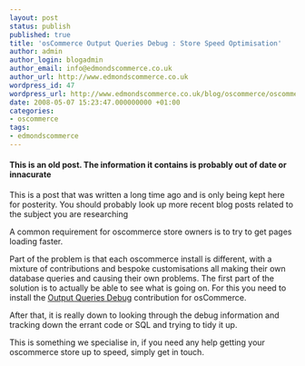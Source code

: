 ```yaml
---
layout: post
status: publish
published: true
title: 'osCommerce Output Queries Debug : Store Speed Optimisation'
author: admin
author_login: blogadmin
author_email: info@edmondscommerce.co.uk
author_url: http://www.edmondscommerce.co.uk
wordpress_id: 47
wordpress_url: http://www.edmondscommerce.co.uk/blog/oscommerce/oscommerce-output-queries-debug-store-speed-optimisation/
date: 2008-05-07 15:23:47.000000000 +01:00
categories:
- oscommerce
tags:
- edmondscommerce
---
```

<div class="oldpost"><h4>This is an old post. The information it contains is probably out of date or innacurate</h4>
<p>
This is a post that was written a long time ago and is only being kept here for posterity.
You should probably look up more recent blog posts related to the subject you are researching
</p>
</div>
A common requirement for oscommerce store owners is to try to get pages loading faster.

Part of the problem is that each oscommerce install is different, with a mixture of contributions and bespoke customisations all making their own database queries and causing their own problems. The first part of the solution is to actually be able to see what is going on. For this you need to install the <a href="http://www.oscommerce.com/community/contributions,2575" rel="nofollow">Output Queries Debug</a> contribution for osCommerce.

After that, it is really down to looking through the debug information and tracking down the errant code or SQL and trying to tidy it up.

This is something we specialise in, if you need any help getting your oscommerce store up to speed, simply get in touch.

